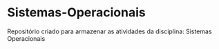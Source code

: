 # Sistemas-Operacionais
Repositório criado para armazenar as atividades da disciplina: Sistemas Operacionais
